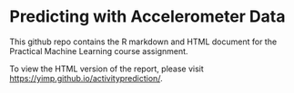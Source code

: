 # Predicting with Accelerometer Data

This github repo contains the R markdown and HTML document for the Practical Machine Learning course assignment. 

To view the HTML version of the report, please visit <https://yimp.github.io/activityprediction/>.
